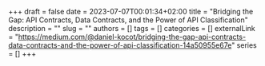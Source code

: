+++ 
draft = false
date = 2023-07-07T00:01:34+02:00
title = "Bridging the Gap: API Contracts, Data Contracts, and the Power of API Classification"
description = ""
slug = ""
authors = []
tags = []
categories = []
externalLink = "https://medium.com/@daniel-kocot/bridging-the-gap-api-contracts-data-contracts-and-the-power-of-api-classification-14a50955e67e"
series = []
+++
